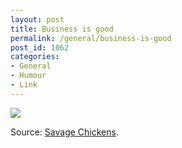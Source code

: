 ```yaml
---
layout: post
title: Business is good
permalink: /general/business-is-good
post_id: 1062
categories:
- General
- Humour
- Link
---
```


[![](http://ben.hamilton.id.au/cms/wp-content/uploads/2014/01/chickengraphs.jpg)](http://ben.hamilton.id.au/cms/wp-content/uploads/2014/01/chickengraphs.jpg)

Source:
[Savage Chickens](http://www.savagechickens.com/2014/01/business-looks-good.html).
